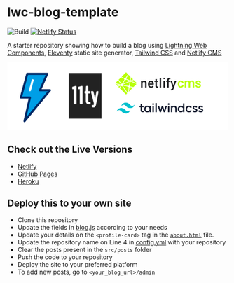 # lwc-blog-template

![Build](https://github.com/adityanaag3/lwc-blog-template/workflows/Build%20Eleventy/badge.svg) [![Netlify Status](https://api.netlify.com/api/v1/badges/8fbdc390-78b6-4311-bbf8-570cb60f16e7/deploy-status)](https://app.netlify.com/sites/lwc-blog-template/deploys)

A starter repository showing how to build a blog using [Lightning Web Components](https://lwc.dev/), [Eleventy](https://github.com/11ty/eleventy) static site generator, [Tailwind CSS](https://tailwindcss.com/) and [Netlify CMS](https://www.netlifycms.org/)

![Tech Stack for LWC Blog Template](./docs/tech-stack.png)

## Check out the Live Versions

-   [Netlify](https://lwc-blog-template.netlify.app)
-   [GitHub Pages](https://adityanaag3.github.io/lwc-blog-template)
-   [Heroku](https://lwc-blog-template.herokuapp.com/)

## Deploy this to your own site

-   Clone this repository
-   Update the fields in [blog.js](./config/blog.js) according to your needs
-   Update your details on the `<profile-card>` tag in the [`about.html`](src/pages/about/about.html) file.
-   Update the repository name on Line 4 in [config.yml](./src/admin/config.yml) with your repository
-   Clear the posts present in the `src/posts` folder
-   Push the code to your repository
-   Deploy the site to your preferred platform
-   To add new posts, go to `<your_blog_url>/admin`
